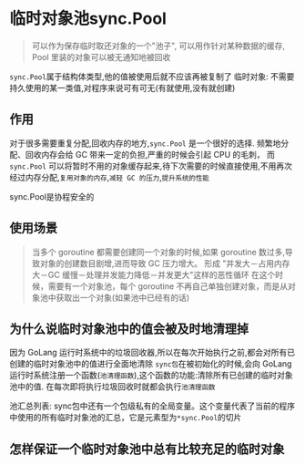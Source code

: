 # 临时对象池sync.Pool

> 可以作为保存临时取还对象的一个"池子", 可以用作针对某种数据的缓存,  Pool 里装的对象可以被无通知地被回收

`sync.Pool`属于结构体类型,他的值被使用后就不应该再被复制了
临时对象: 不需要持久使用的某一类值,对程序来说可有可无(有就使用,没有就创建)


## 作用

对于很多需要重复分配,回收内存的地方,`sync.Pool` 是一个很好的选择. 频繁地分配、回收内存会给 GC 带来一定的负担,严重的时候会引起 CPU 的毛刺，
而 `sync.Pool` 可以将暂时不用的对象缓存起来,待下次需要的时候直接使用,不用再次经过内存分配,`复用对象的内存`,`减轻 GC 的压力`,`提升系统的性能`

sync.Pool是协程安全的

## 使用场景

>  当多个 goroutine 都需要创建同⼀个对象的时候,如果 goroutine 数过多,导致对象的创建数⽬剧增,进⽽导致 GC 压⼒增大。
>  形成 "并发⼤－占⽤内存⼤－GC 缓慢－处理并发能⼒降低－并发更⼤"这样的恶性循环
>  在这个时候，需要有⼀个对象池，每个 goroutine 不再⾃⼰单独创建对象，⽽是从对象池中获取出⼀个对象(如果池中已经有的话)


## 为什么说临时对象池中的值会被及时地清理掉

因为 GoLang 运行时系统中的垃圾回收器,所以在每次开始执行之前,都会对所有已创建的临时对象池中的值进行全面地清除
`sync包`在被初始化的时候,会向 GoLang 运行时系统注册一个函数(`池清理函数`),这个函数的功能:清除所有已创建的临时对象池中的值.
在每次即将执行垃圾回收时就都会执行`池清理函数`

池汇总列表: sync包中还有一个包级私有的全局变量。这个变量代表了当前的程序中使用的所有临时对象池的汇总，它是元素型为`*sync.Pool`的切片



## 怎样保证一个临时对象池中总有比较充足的临时对象





